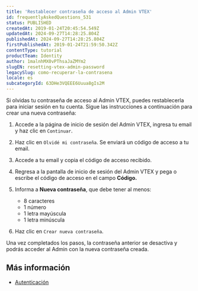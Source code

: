 ```yaml
---
title: 'Restablecer contraseña de acceso al Admin VTEX'
id: frequentlyAskedQuestions_531
status: PUBLISHED
createdAt: 2019-01-24T20:45:54.549Z
updatedAt: 2024-09-27T14:28:25.804Z
publishedAt: 2024-09-27T14:28:25.804Z
firstPublishedAt: 2019-01-24T21:59:50.342Z
contentType: tutorial
productTeam: Identity
author: 1malnhMX0vPThsaJaZMYm2
slugEN: resetting-vtex-admin-password
legacySlug: como-recuperar-la-contrasena
locale: es
subcategoryId: 63DHe3VQEEE6Uuua8gIs2M
---
```


Si olvidas tu contraseña de acceso al Admin VTEX, puedes restablecerla para iniciar sesión en tu cuenta. Sigue las instrucciones a continuación para crear una nueva contraseña:

1. Accede a la página de inicio de sesión del Admin VTEX, ingresa tu email y haz clic en `Continuar`.
2. Haz clic en `Olvidé mi contraseña`. Se enviará un código de acceso a tu email.
3. Accede a tu email y copia el código de acceso recibido.
4. Regresa a la pantalla de inicio de sesión del Admin VTEX y pega o escribe el código de acceso en el campo **Código.**
5. Informa a **Nueva contraseña**, que debe tener al menos:

   * 8 caracteres  
   * 1 número  
   * 1 letra mayúscula  
   * 1 letra minúscula

6. Haz clic en `Crear nueva contraseña`.

Una vez completados los pasos, la contraseña anterior se desactiva y podrás acceder al Admin con la nueva contraseña creada.

## Más información

* [Autenticación](https://help.vtex.com/es/tutorial/autenticacion--21CkKHLKP1o41lUpGhuRUs)
